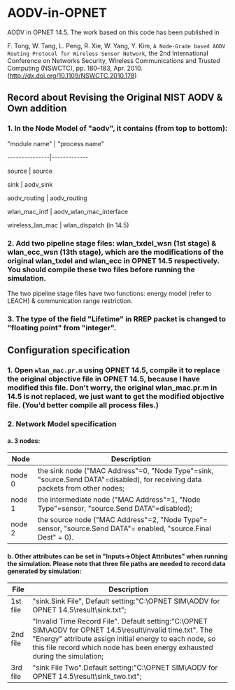 # AODV-in-OPNET
AODV in OPNET 14.5. The work based on this code has been published in

F. Tong, W. Tang, L. Peng, R. Xie, W. Yang, Y. Kim, `A Node-Grade based AODV Routing Protocol for Wireless Sensor Network`, the 2nd International Conference on Networks Security, Wireless Communications and Trusted Computing (NSWCTC), pp. 180–183, Apr. 2010. (http://dx.doi.org/10.1109/NSWCTC.2010.178)

## Record about Revising the Original NIST AODV & Own addition
### 1. In the Node Model of "aodv", it contains (from top to bottom):
  "module name"	|	"process name"</p>
	  ---------------|-------------</p>
	  source	 |	  source</p>
	   sink		 |	  aodv_sink</p>
	 aodv_routing	 |   	  aodv_routing</p>
	wlan_mac_intf	 |	  aodv_wlan_mac_interface</p>
	wireless_lan_mac |	  wlan_dispatch	(in 14.5)</p>
### 2. Add two pipeline stage files: wlan_txdel_wsn (1st stage) & wlan_ecc_wsn (13th stage), which are the modifications of the original wlan_txdel and wlan_ecc in OPNET 14.5 respectively. You should compile these two files before running the simulation.

The two pipeline stage files have two functions: energy model (refer to LEACH) & communication range restriction.

### 3. The type of the field "Lifetime" in RREP packet is changed to "floating point" from "integer".

## Configuration specification
### 1. Open `wlan_mac.pr.m` using OPNET 14.5, compile it to replace the original objective file in OPNET 14.5, because I have modified this file. Don't worry, the original wlan_mac.pr.m in 14.5 is not replaced, we just want to get the modified objective file. (You'd better compile all process files.)
### 2. Network Model specification
#### a. 3 nodes: 
 Node | Description          
 ------------- | -----------
 node 0| the sink node ("MAC Address"=0, "Node Type"=sink, "source.Send DATA"=disabled), for receiving data packets from other nodes;
node 1 | the intermediate node ("MAC Address"=1, "Node Type"=sensor, "source.Send DATA"=disabled);
node 2 | the source node ("MAC Address"=2, "Node Type"= sensor, "source.Send DATA"= enabled, "source.Final Dest" = 0).
#### b. Other attributes can be set in "Inputs->Object Attributes" when running the simulation. Please note that three file paths are needed to record data generated by simulation:
 File | Description          
 ------------- | -----------
 1st file| "sink.Sink File", Default setting:"C:\OPNET SIM\AODV for OPNET 14.5\result\sink.txt";
2nd file| "Invalid Time Record File". Default setting:"C:\OPNET SIM\AODV for OPNET 14.5\result\invalid time.txt". The "Energy" attribute assign initial energy to each node, so this file record which node has been energy exhausted during the simulation;
	3rd file| "sink File Two".Default setting:"C:\OPNET SIM\AODV for OPNET 14.5\result\sink_two.txt";
